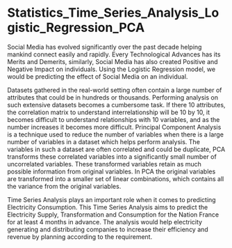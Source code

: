 # Statistics_Time_Series_Analysis_Logistic_Regression_PCA


Social Media has evolved significantly over the past decade helping mankind connect easily and rapidly. 
Every Technological Advances has its Merits and Demerits, similarly, Social Media has also created Positive and Negative Impact on individuals. 
Using the Logistic Regression model, we would be predicting the effect of Social Media on an individual.


Datasets gathered in the real-world setting often contain a large number of attributes that could be in hundreds or thousands. 
Performing analysis on such extensive datasets becomes a cumbersome task. If there 10 attributes, the correlation matrix to understand interrelationship will be 10 by 10, 
it becomes difficult to understand relationships with 10 variables, and as the number increases it becomes more difficult. 
Principal Component Analysis is a technique used to reduce the number of variables when there is a large number of variables in a dataset which helps perform analysis. 
The variables in such a dataset are often correlated and could be duplicate, PCA transforms these correlated variables into a significantly small number of uncorrelated variables. 
These transformed variables retain as much possible information from original variables. 
In PCA the original variables are transformed into a smaller set of linear combinations, which contains all the variance from the original variables.


Time Series Analysis plays an important role when it comes to predicting Electricity Consumption. 
This Time Series Analysis aims to predict the Electricity Supply, Transformation and Consumption for the Nation France for at least 4 months in advance. 
The analysis would help electricity generating and distributing companies to increase their efficiency and revenue by planning according to the requirement.
